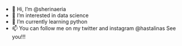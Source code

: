 - 👋 Hi, I’m @sherinaeria
- 👀 I’m interested in data science
- 🌱 I’m currently learning python
- 📫 You can follow me on my twitter and instagram @hastalinas
See you!!!
